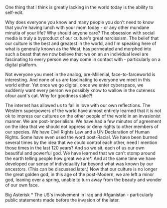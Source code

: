 One thing that I think is greatly lacking in the world today is the ability to self-edit. 

Why does everyone you know and many people you don't need to know that you're having lunch with your mom today - or any other mundane minutia of your life? Why should anyone care? The obsession with social media is truly a byproduct of our culture's great narcissism. The belief that our culture is the best and greatest in the world, and I'm speaking here of what is generally known as the West, has permeated and morphed into such a beast that we now believe that we on an an individual level are fascinating to every person we may come in contact with - particularly on a digital platform. 

Not everyone you meet in the analog, pre-Millenial, face-to-farceworld is interesting. And none of us are fascinating to everyone we meet in this world either. Yet once we go digital, once we enter cyberspace, we suddenly want every person we possibly know to wallow in the cuteness ofour aunt's cat. Why for goodness sake?!

The internet has allowed us to fall in love with our own reflections. The Western superpowers of the world have almost entirely learned that it is not ok to impress our cultures on the other people of the world in an invasionist manner. We are post-Imperialism. We have had a few minutes of agreement on the idea that we should not oppress or deny rights to other members of our species. We have Civil Rights Law and a UN Declaration of Human Rights. Some have even used the word post-Racial. We have been burned several times by the idea that we could control each other, need I mention those times in the last 120 years? And so we sit, each of us our own beautiful and powerful god. We have learned that we can't stomp around the earth telling people how great we are*. And at the same time we have developed our sense of individuality far beyond what was known by our ancestors. (This can be discussed later.) Now that our culture is no longer the great golden god, in this age of the post-Modern, we are left a minor god, leaning over a spring, unable to turn away from the beauty and wonder of our own face. 

Big Asterisk * The US's involvement in Iraq and Afganistan - particularly public statements made before the invasion of the later. 
